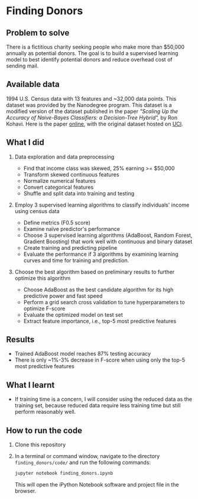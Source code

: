 # Finding Donors

## Problem to solve

There is a fictitious charity seeking people who make more than $50,000 annually as potential donors. The goal is to build a supervised learning model to best identify potential donors and reduce overhead cost of sending mail.

## Available data

1994 U.S. Census data with 13 features and ~32,000 data points. This dataset was provided by the Nanodegree program. This dataset is a modified version of the dataset published in the paper *"Scaling Up the Accuracy of Naive-Bayes Classifiers: a Decision-Tree Hybrid",* by Ron Kohavi. Here is the paper [online](https://www.aaai.org/Papers/KDD/1996/KDD96-033.pdf), with the original dataset hosted on [UCI](https://archive.ics.uci.edu/ml/datasets/Census+Income).

## What I did

1. Data exploration and data preprocessing

    - Find that income class was skewed, 25% earning >= $50,000
    - Transform skewed continuous features
    - Normalize numerical features
    - Convert categorical features
    - Shuffle and split data into training and testing

2. Employ 3 supervised learning algorithms to classify individuals' income using census data

    - Define metrics (F0.5 score)
    - Examine naïve predictor's performance
    - Choose 3 supervised learning algorithms (AdaBoost, Random Forest, Gradient Boosting) that work well with continuous and binary dataset
    - Create training and predicting pipeline
    - Evaluate the performance if 3 algorithms by examining learning curves and time for training and prediction.

3. Choose the best algorithm based on preliminary results to further optimize this algorithm

    - Choose AdaBoost as the best candidate algorithm for its high predictive power and fast speed
    - Perform a grid search cross validation to tune hyperparameters to optimize F-score
    - Evaluate the optimized model on test set
    - Extract feature importance, i.e., top-5 most predictive features

## Results

- Trained AdaBoost model reaches 87% testing accuracy
- There is only ~1%-3% decrease in F-score when using only the top-5 most predictive features

## What I learnt

- If training time is a concern, I will consider using the reduced data as the training set, because reduced data require less training time but still perform reasonably well. 

## How to run the code

1. Clone this repository
2. In a terminal or command window, navigate to the directory `finding_donors/code/` and run the following commands:

    ```bash
    jupyter notebook finding_donors.ipynb
    ```

    This will open the iPython Notebook software and project file in the browser.
